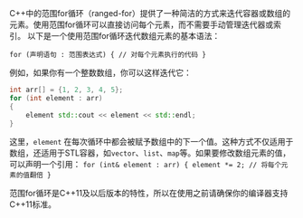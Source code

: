 C++中的范围for循环（ranged-for）提供了一种简洁的方式来迭代容器或数组的元素。使用范围for循环可以直接访问每个元素，而不需要手动管理迭代器或索引。 以下是一个使用范围for循环迭代数组元素的基本语法： 

`for (声明语句 : 范围表达式) { // 对每个元素执行的代码 }`


例如，如果你有一个整数数组，你可以这样迭代它： 
```cpp 
int arr[] = {1, 2, 3, 4, 5}; 
for (int element : arr) 
{ 
	element std::cout << element << std::endl; 
} 
```

这里，`element` 在每次循环中都会被赋予数组中的下一个值。这种方式不仅适用于数组，还适用于STL容器，如`vector`、`list`、`map`等。如果要修改数组元素的值，可以声明一个引用： 
`for (int& element : arr) { element *= 2; // 将每个元素的值翻倍 } `

范围for循环是C++11及以后版本的特性，所以在使用之前请确保你的编译器支持C++11标准。